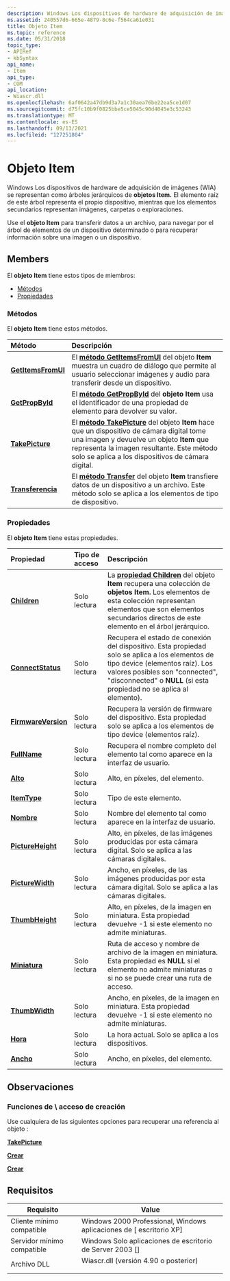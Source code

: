 ```yaml
---
description: Windows Los dispositivos de hardware de adquisición de imágenes (WIA) se representan como árboles jerárquicos de objetos Item. El elemento raíz de este árbol representa el propio dispositivo, mientras que los elementos secundarios representan imágenes, carpetas o exploraciones.
ms.assetid: 240557d6-665e-4879-8c6e-f564ca61e031
title: Objeto Item
ms.topic: reference
ms.date: 05/31/2018
topic_type:
- APIRef
- kbSyntax
api_name:
- Item
api_type:
- COM
api_location:
- Wiascr.dll
ms.openlocfilehash: 6af0642a47db9d3a7a1c30aea76be22ea5ce1d07
ms.sourcegitcommit: d75fc10b9f0825bbe5ce5045c90d4045e3c53243
ms.translationtype: MT
ms.contentlocale: es-ES
ms.lasthandoff: 09/13/2021
ms.locfileid: "127251804"
---
```

# <a name="item-object"></a>Objeto Item

Windows Los dispositivos de hardware de adquisición de imágenes (WIA) se representan como árboles jerárquicos de **objetos Item.** El elemento raíz de este árbol representa el propio dispositivo, mientras que los elementos secundarios representan imágenes, carpetas o exploraciones.

Use el **objeto Item** para transferir datos a un archivo, para navegar por el árbol de elementos de un dispositivo determinado o para recuperar información sobre una imagen o un dispositivo.

## <a name="members"></a>Members

El **objeto Item** tiene estos tipos de miembros:

-   [Métodos](#methods)
-   [Propiedades](#properties)

### <a name="methods"></a>Métodos

El **objeto Item** tiene estos métodos.



| Método                                                         | Descripción                                                                                                                                                                                                                                                                    |
|:---------------------------------------------------------------|:-------------------------------------------------------------------------------------------------------------------------------------------------------------------------------------------------------------------------------------------------------------------------------|
| [**GetItemsFromUI**](-wia-iwiadispatchitem-getitemsfromui.md) | El [**método GetItemsFromUI**](-wia-iwiadispatchitem-getitemsfromui.md) del objeto **Item** muestra un cuadro de diálogo que permite al usuario seleccionar imágenes y audio para transferir desde un dispositivo.<br/>                                                                     |
| [**GetPropById**](-wia-iwiadispatchitem-getpropbyid.md)       | El [**método GetPropById**](-wia-iwiadispatchitem-getpropbyid.md) del **objeto Item** usa el identificador de una propiedad de elemento para devolver su valor.<br/>                                                                                                                     |
| [**TakePicture**](-wia-iwiadispatchitem-takepicture.md)       | El [**método TakePicture**](-wia-iwiadispatchitem-takepicture.md) del objeto **Item** hace que un dispositivo de cámara digital tome una imagen y devuelve un objeto **Item** que representa la imagen resultante. Este método solo se aplica a los dispositivos de cámara digital.<br/> |
| [**Transferencia**](-wia-iwiadispatchitem-transfer.md)             | El [**método Transfer**](-wia-iwiadispatchitem-transfer.md) del objeto **Item** transfiere datos de un dispositivo a un archivo. Este método solo se aplica a los elementos de tipo de dispositivo.<br/>                                                                                         |



 

### <a name="properties"></a>Propiedades

El **objeto Item** tiene estas propiedades.



| Propiedad                                                                    | Tipo de acceso          | Descripción                                                                                                                                                                                                                                                 |
|:----------------------------------------------------------------------------|:---------------------|:------------------------------------------------------------------------------------------------------------------------------------------------------------------------------------------------------------------------------------------------------------|
| [**Children**](-wia-iwiadispatchitem-children.md)<br/>               | Solo lectura<br/> | La [**propiedad Children**](-wia-iwiadispatchitem-children.md) del objeto **Item** recupera una colección de **objetos Item.** Los elementos de esta colección representan elementos que son elementos secundarios directos de este elemento en el árbol jerárquico. <br/> |
| [**ConnectStatus**](-wia-iwiadispatchitem-connectstatus.md)<br/>     | Solo lectura<br/> | Recupera el estado de conexión del dispositivo. Esta propiedad solo se aplica a los elementos de tipo device (elementos raíz). Los valores posibles son "connected", "disconnected" o **NULL** (si esta propiedad no se aplica al elemento). <br/>                     |
| [**FirmwareVersion**](-wia-iwiadispatchitem-firmwareversion.md)<br/> | Solo lectura<br/> | Recupera la versión de firmware del dispositivo. Esta propiedad solo se aplica a los elementos de tipo device (elementos raíz). <br/>                                                                                                                                  |
| [**FullName**](-wia-iwiadispatchitem-fullname.md)<br/>               | Solo lectura<br/> | Recupera el nombre completo del elemento tal como aparece en la interfaz de usuario. <br/>                                                                                                                                                                                    |
| [**Alto**](-wia-iwiadispatchitem-height.md)<br/>                   | Solo lectura<br/> | Alto, en píxeles, del elemento. <br/>                                                                                                                                                                                                             |
| [**ItemType**](-wia-iwiadispatchitem-itemtype.md)<br/>               | Solo lectura<br/> | Tipo de este elemento. <br/>                                                                                                                                                                                                                          |
| [**Nombre**](-wia-iwiadispatchitem-name.md)<br/>                       | Solo lectura<br/> | Nombre del elemento tal como aparece en la interfaz de usuario. <br/>                                                                                                                                                                                                   |
| [**PictureHeight**](-wia-iwiadispatchitem-pictureheight.md)<br/>     | Solo lectura<br/> | Alto, en píxeles, de las imágenes producidas por esta cámara digital. Solo se aplica a las cámaras digitales. <br/>                                                                                                                                              |
| [**PictureWidth**](-wia-iwiadispatchitem-picturewidth.md)<br/>       | Solo lectura<br/> | Ancho, en píxeles, de las imágenes producidas por esta cámara digital. Solo se aplica a las cámaras digitales. <br/>                                                                                                                                               |
| [**ThumbHeight**](-wia-iwiadispatchitem-thumbheight.md)<br/>         | Solo lectura<br/> | Alto, en píxeles, de la imagen en miniatura. Esta propiedad devuelve -1 si este elemento no admite miniaturas. <br/>                                                                                                                               |
| [**Miniatura**](-wia-iwiadispatchitem-thumbnail.md)<br/>             | Solo lectura<br/> | Ruta de acceso y nombre de archivo de la imagen en miniatura. Esta propiedad es **NULL** si el elemento no admite miniaturas o si no se puede crear una ruta de acceso. <br/>                                                                                                  |
| [**ThumbWidth**](-wia-iwiadispatchitem-thumbwidth.md)<br/>           | Solo lectura<br/> | Ancho, en píxeles, de la imagen en miniatura. Esta propiedad devuelve -1 si este elemento no admite miniaturas. <br/>                                                                                                                                |
| [**Hora**](-wia-iwiadispatchitem-time.md)<br/>                       | Solo lectura<br/> | La hora actual. Solo se aplica a los dispositivos. <br/>                                                                                                                                                                                                      |
| [**Ancho**](-wia-iwiadispatchitem-width.md)<br/>                     | Solo lectura<br/> | Ancho, en píxeles, del elemento. <br/>                                                                                                                                                                                                              |



 

## <a name="remarks"></a>Observaciones

### <a name="creationaccess-functions"></a>Funciones de \\ acceso de creación

Use cualquiera de las siguientes opciones para recuperar una referencia al objeto :



[**TakePicture**](-wia-iwiadispatchitem-takepicture.md)

[**Crear**](-wia-iwiadeviceinfo-create.md)

[**Crear**](-wia-iwia-create.md)



 

## <a name="requirements"></a>Requisitos



| Requisito | Value |
|-------------------------------------|---------------------------------------------------------------------------------------------------------------|
| Cliente mínimo compatible<br/> | Windows 2000 Professional, Windows aplicaciones de \[ escritorio XP\]<br/>                                        |
| Servidor mínimo compatible<br/> | Windows Solo aplicaciones de escritorio de Server 2003 \[\]<br/>                                                          |
| Archivo DLL<br/>                      | <dl> <dt>Wiascr.dll (versión 4.90 o posterior)</dt> </dl> |



 

 




